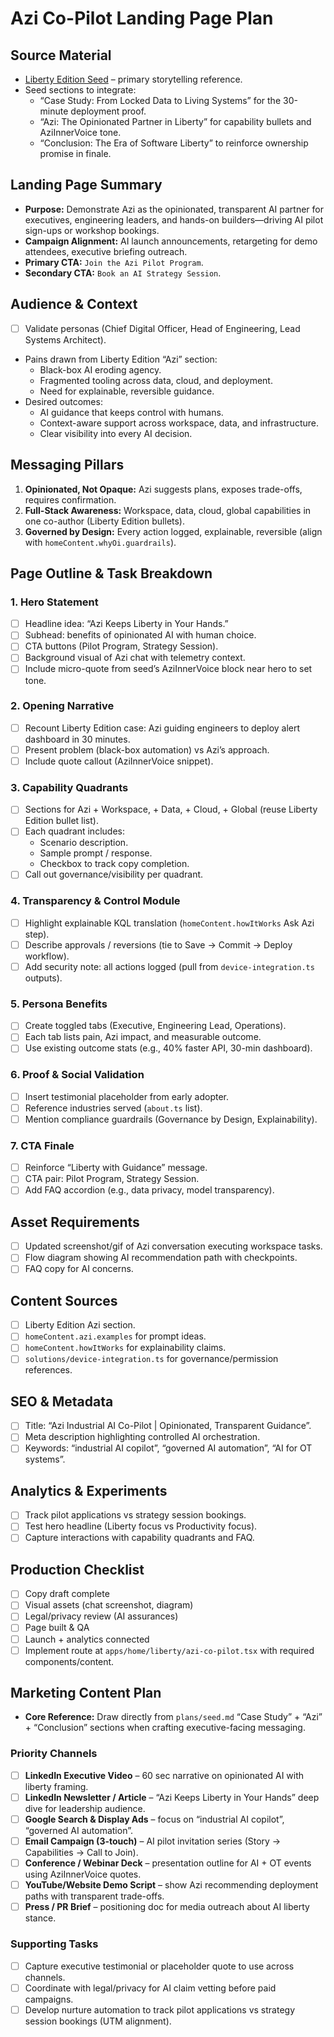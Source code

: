 # Azi Co-Pilot Landing Page Plan

## Source Material

- [Liberty Edition Seed](./seed.md) – primary storytelling reference.
- Seed sections to integrate:
  - “Case Study: From Locked Data to Living Systems” for the 30-minute deployment proof.
  - “Azi: The Opinionated Partner in Liberty” for capability bullets and AziInnerVoice tone.
  - “Conclusion: The Era of Software Liberty” to reinforce ownership promise in finale.

## Landing Page Summary

- **Purpose:** Demonstrate Azi as the opinionated, transparent AI partner for executives, engineering leaders, and hands-on builders—driving AI pilot sign-ups or workshop bookings.
- **Campaign Alignment:** AI launch announcements, retargeting for demo attendees, executive briefing outreach.
- **Primary CTA:** `Join the Azi Pilot Program`.
- **Secondary CTA:** `Book an AI Strategy Session`.

## Audience & Context

- [ ] Validate personas (Chief Digital Officer, Head of Engineering, Lead Systems Architect).
- Pains drawn from Liberty Edition “Azi” section:
  - Black-box AI eroding agency.
  - Fragmented tooling across data, cloud, and deployment.
  - Need for explainable, reversible guidance.
- Desired outcomes:
  - AI guidance that keeps control with humans.
  - Context-aware support across workspace, data, and infrastructure.
  - Clear visibility into every AI decision.

## Messaging Pillars

1. **Opinionated, Not Opaque:** Azi suggests plans, exposes trade-offs, requires confirmation.
2. **Full-Stack Awareness:** Workspace, data, cloud, global capabilities in one co-author (Liberty Edition bullets).
3. **Governed by Design:** Every action logged, explainable, reversible (align with `homeContent.whyOi.guardrails`).

## Page Outline & Task Breakdown

### 1. Hero Statement

- [ ] Headline idea: “Azi Keeps Liberty in Your Hands.”
- [ ] Subhead: benefits of opinionated AI with human choice.
- [ ] CTA buttons (Pilot Program, Strategy Session).
- [ ] Background visual of Azi chat with telemetry context.
- [ ] Include micro-quote from seed’s AziInnerVoice block near hero to set tone.

### 2. Opening Narrative

- [ ] Recount Liberty Edition case: Azi guiding engineers to deploy alert dashboard in 30 minutes.
- [ ] Present problem (black-box automation) vs Azi’s approach.
- [ ] Include quote callout (AziInnerVoice snippet).

### 3. Capability Quadrants

- [ ] Sections for Azi + Workspace, + Data, + Cloud, + Global (reuse Liberty Edition bullet list).
- [ ] Each quadrant includes:
  - Scenario description.
  - Sample prompt / response.
  - Checkbox to track copy completion.
- [ ] Call out governance/visibility per quadrant.

### 4. Transparency & Control Module

- [ ] Highlight explainable KQL translation (`homeContent.howItWorks` Ask Azi step).
- [ ] Describe approvals / reversions (tie to Save → Commit → Deploy workflow).
- [ ] Add security note: all actions logged (pull from `device-integration.ts` outputs).

### 5. Persona Benefits

- [ ] Create toggled tabs (Executive, Engineering Lead, Operations).
- [ ] Each tab lists pain, Azi impact, and measurable outcome.
- [ ] Use existing outcome stats (e.g., 40% faster API, 30-min dashboard).

### 6. Proof & Social Validation

- [ ] Insert testimonial placeholder from early adopter.
- [ ] Reference industries served (`about.ts` list).
- [ ] Mention compliance guardrails (Governance by Design, Explainability).

### 7. CTA Finale

- [ ] Reinforce “Liberty with Guidance” message.
- [ ] CTA pair: Pilot Program, Strategy Session.
- [ ] Add FAQ accordion (e.g., data privacy, model transparency).

## Asset Requirements

- [ ] Updated screenshot/gif of Azi conversation executing workspace tasks.
- [ ] Flow diagram showing AI recommendation path with checkpoints.
- [ ] FAQ copy for AI concerns.

## Content Sources

- [ ] Liberty Edition Azi section.
- [ ] `homeContent.azi.examples` for prompt ideas.
- [ ] `homeContent.howItWorks` for explainability claims.
- [ ] `solutions/device-integration.ts` for governance/permission references.

## SEO & Metadata

- [ ] Title: “Azi Industrial AI Co-Pilot | Opinionated, Transparent Guidance”.
- [ ] Meta description highlighting controlled AI orchestration.
- [ ] Keywords: “industrial AI copilot”, “governed AI automation”, “AI for OT systems”.

## Analytics & Experiments

- [ ] Track pilot applications vs strategy session bookings.
- [ ] Test hero headline (Liberty focus vs Productivity focus).
- [ ] Capture interactions with capability quadrants and FAQ.

## Production Checklist

- [ ] Copy draft complete
- [ ] Visual assets (chat screenshot, diagram)
- [ ] Legal/privacy review (AI assurances)
- [ ] Page built & QA
- [ ] Launch + analytics connected
- [ ] Implement route at `apps/home/liberty/azi-co-pilot.tsx` with required components/content.

## Marketing Content Plan

- **Core Reference:** Draw directly from `plans/seed.md` “Case Study” + “Azi” + “Conclusion” sections when crafting executive-facing messaging.

### Priority Channels

- [ ] **LinkedIn Executive Video** – 60 sec narrative on opinionated AI with liberty framing.
- [ ] **LinkedIn Newsletter / Article** – “Azi Keeps Liberty in Your Hands” deep dive for leadership audience.
- [ ] **Google Search & Display Ads** – focus on “industrial AI copilot”, “governed AI automation”.
- [ ] **Email Campaign (3-touch)** – AI pilot invitation series (Story → Capabilities → Call to Join).
- [ ] **Conference / Webinar Deck** – presentation outline for AI + OT events using AziInnerVoice quotes.
- [ ] **YouTube/Website Demo Script** – show Azi recommending deployment paths with transparent trade-offs.
- [ ] **Press / PR Brief** – positioning doc for media outreach about AI liberty stance.

### Supporting Tasks

- [ ] Capture executive testimonial or placeholder quote to use across channels.
- [ ] Coordinate with legal/privacy for AI claim vetting before paid campaigns.
- [ ] Develop nurture automation to track pilot applications vs strategy session bookings (UTM alignment).
